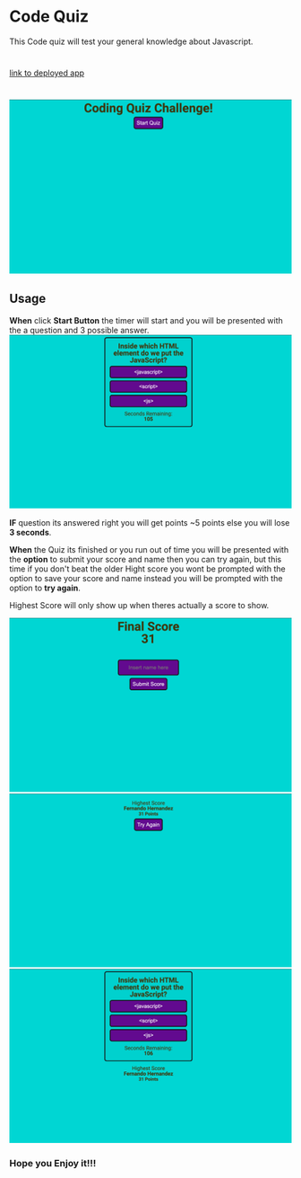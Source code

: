 # Code Quiz

This Code quiz will test your general knowledge about Javascript.
# 
[link to deployed app](https://proudfer000.github.io/codeQuiz/)
#
![Image of Start Screen](assets/img1.png)
## Usage

**When** click **Start Button** the timer will start and you will be presented with the a question and 3 possible answer.
![Image of Questions and answers](assets/img2.png)

**IF** question its answered right you will get points ~5 points else you will lose **3 seconds**.

**When** the Quiz its finished or you run out of time you will be presented with the **option** to submit your score and name then you can try again, but this time if you don't beat the older Hight score you wont be prompted with the option to save your score and name instead you will be prompted with the option to **try again**.

Highest Score will only show up when theres actually a score to show.

![Image of Submit score and name](assets/img3.png)
![Image of Try again](assets/img4.png)
![Image of Try again](assets/img5.png)

### Hope you Enjoy it!!!
